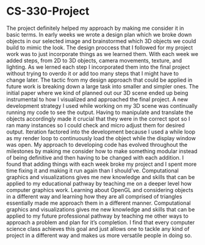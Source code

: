# CS-330-Project

The project definitely helped my approach by making me consider it in basic terms. In early weeks we wrote a design plan which we broke down objects in our selected image and brainstormed which 3D objects we could build to mimic the look. The design proccess that I followed for my project work was to just incorporate things as we learned them. With each week we added steps, from 2D to 3D objects, camera movements, texture, and lighting. As we lerned each step I incorporated them into the final project without trying to overdo it or add too many steps that I might have to change later. The tactic from my design approach that could be applied in future work is breaking down a large task into smaller and simpler ones. The initial paper where we kind of planned out our 3D scene ended up being instrumental to how I visualized and approached the final project. A new development strategy I used while working on my 3D scene was continually running my code to see the output. Having to manipulate and translate the objects accordingly made it crucial that they were in the correct spot so I ran many instances so I could check and micro adjust them for desired output. Iteration factored into the  development because I used a while loop as my render loop to continuously load the object while the display window was open. My approach to developing code has evolved throughout the milestones by making me consider how to make something modular instead of being definitive and then having to be changed with each addition. I found that adding things with each week broke my project and I spent more time fixing it and making it run again than I should’ve. Computational graphics and visualizations gives me new knowledge and skills that can be applied to my educational pathway by teaching me on a deeper level how computer graphics work. Learning about OpenGL and considering objects in a different way and learning how they are all comprised of triangles essentially made me approach them in a different manner. Computational graphics and visualizations gives me new knowledge and skills that can be applied to my future professional pathway by teaching me other ways to approach a problem and plan for it’s completion. I find that every computer science class achieves this goal and just allows one to tackle any kind of project in a different way and makes us more versatile people in doing so.
